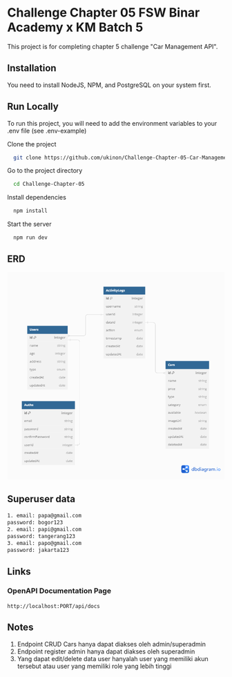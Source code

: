 # Challenge Chapter 05 FSW Binar Academy x KM Batch 5

This project is for completing chapter 5 challenge "Car Management API".

## Installation

You need to install NodeJS, NPM, and PostgreSQL on your system first.

## Run Locally

To run this project, you will need to add the environment variables to your .env file (see .env-example)

Clone the project

```bash
  git clone https://github.com/ukinon/Challenge-Chapter-05-Car-Management-API.git
```

Go to the project directory

```bash
  cd Challenge-Chapter-05
```

Install dependencies

```bash
  npm install
```

Start the server

```bash
  npm run dev
```

## ERD

![App Screenshot](./public/img/erd_challenge_chapter_05.png)

## Superuser data

```
1. email: papa@gmail.com
password: bogor123
2. email: papi@gmail.com
password: tangerang123
3. email: papo@gmail.com
password: jakarta123
```

## Links

### OpenAPI Documentation Page

```http
http://localhost:PORT/api/docs
```

## Notes

1. Endpoint CRUD Cars hanya dapat diakses oleh admin/superadmin
2. Endpoint register admin hanya dapat diakses oleh superadmin
3. Yang dapat edit/delete data user hanyalah user yang memiliki akun tersebut atau user yang memiliki role yang lebih tinggi
